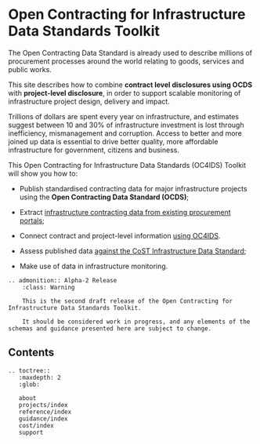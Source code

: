 # Open Contracting for Infrastructure Data Standards Toolkit

The Open Contracting Data Standard is already used to describe millions of procurement processes around the world relating to goods, services and public works.

This site describes how to combine **contract level disclosures using OCDS** with **project-level disclosure**, in order to support scalable monitoring of infrastructure project design, delivery and impact.

Trillions of dollars are spent every year on infrastructure, and estimates suggest between 10 and 30% of infrastructure investment is lost through inefficiency, mismanagement and corruption. Access to better and more joined up data is essential to drive better quality, more affordable infrastructure for government, citizens and business.

This Open Contracting for Infrastructure Data Standards (OC4IDS) Toolkit will show you how to:

* Publish standardised contracting data for major infrastructure projects using the **Open Contracting Data Standard (OCDS)**;

* Extract [infrastructure contracting data from existing procurement portals](guidance/contracts-to-projects.md);

* Connect contract and project-level information [using OC4IDS](projects/index.md).

* Assess published data [against the CoST Infrastructure Data Standard](guidance/assess-against-ids.md);

* Make use of data in infrastructure monitoring.

```eval_rst
.. admonition:: Alpha-2 Release
    :class: Warning

    This is the second draft release of the Open Contracting for Infrastructure Data Standards Toolkit.

    It should be considered work in progress, and any elements of the schemas and guidance presented here are subject to change.

```

## Contents

```eval_rst
.. toctree::
   :maxdepth: 2
   :glob:

   about
   projects/index
   reference/index
   guidance/index
   cost/index
   support
```
